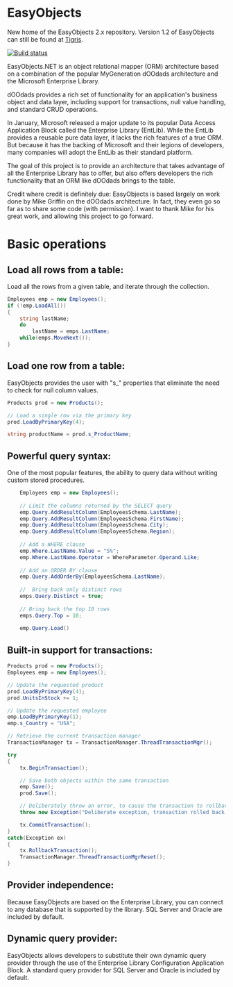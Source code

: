 EasyObjects
===========

New home of the EasyObjects 2.x repository. Version 1.2 of EasyObjects can still be found at [Tigris](http://easyobjects.tigris.org).

[![Build status](https://ci.appveyor.com/api/projects/status/edswglxyrbn7t7sa?svg=true)](https://ci.appveyor.com/project/mgnoonan/easyobjects)

EasyObjects.NET is an object relational mapper (ORM) architecture based on a combination of the popular MyGeneration dOOdads architecture and the Microsoft Enterprise Library.

dOOdads provides a rich set of functionality for an application's business object and data layer, including support for transactions, null value handling, and standard CRUD operations.

In January, Microsoft released a major update to its popular Data Access Application Block called the Enterprise Library (EntLib). While the EntLib provides a reusable pure data layer, it lacks the rich features of a true ORM. But because it has the backing of Microsoft and their legions of developers, many companies will adopt the EntLib as their standard platform.

The goal of this project is to provide an architecture that takes advantage of all the Enterprise Library has to offer, but also offers developers the rich functionality that an ORM like dOOdads brings to the table.

Credit where credit is definitely due: EasyObjects is based largely on work done by Mike Griffin on the dOOdads architecture. In fact, they even go so far as to share some code (with permission). I want to thank Mike for his great work, and allowing this project to go forward.

# Basic operations

## Load all rows from a table:

Load all the rows from a given table, and iterate through the collection.

```cs
Employees emp = new Employees();
if (!emp.LoadAll())
{
    string lastName;
    do
        lastName = emps.LastName;
    while(emps.MoveNext());
}
```

## Load one row from a table:

EasyObjects provides the user with "s_" properties that eliminate the need to check for null column values.

```cs
Products prod = new Products();

// Load a single row via the primary key
prod.LoadByPrimaryKey(4);

string productName = prod.s_ProductName;
```

## Powerful query syntax:

One of the most popular features, the ability to query data without writing custom stored procedures.

```cs
    Employees emp = new Employees();
    
    // Limit the columns returned by the SELECT query
    emp.Query.AddResultColumn(EmployeesSchema.LastName);
    emp.Query.AddResultColumn(EmployeesSchema.FirstName);
    emp.Query.AddResultColumn(EmployeesSchema.City);
    emp.Query.AddResultColumn(EmployeesSchema.Region);
    
    // Add a WHERE clause
    emp.Where.LastName.Value = "S%";
    emp.Where.LastName.Operator = WhereParameter.Operand.Like;
    
    // Add an ORDER BY clause
    emp.Query.AddOrderBy(EmployeesSchema.LastName);
    
    //  Bring back only distinct rows
    emps.Query.Distinct = true;
    
    // Bring back the top 10 rows
    emps.Query.Top = 10;
    
    emp.Query.Load()
```

## Built-in support for transactions:

```cs
Products prod = new Products();
Employees emp = new Employees();

// Update the requested product
prod.LoadByPrimaryKey(4);
prod.UnitsInStock += 1;

// Update the requested employee
emp.LoadByPrimaryKey(1);
emp.s_Country = "USA";

// Retrieve the current transaction manager
TransactionManager tx = TransactionManager.ThreadTransactionMgr();

try
{
    tx.BeginTransaction();

    // Save both objects within the same transaction
    emp.Save();
    prod.Save();

    // Deliberately throw an error, to cause the transaction to rollback
    throw new Exception("Deliberate exception, transaction rolled back.");

    tx.CommitTransaction();
}
catch(Exception ex)
{
    tx.RollbackTransaction();
    TransactionManager.ThreadTransactionMgrReset();
}
```

## Provider independence:

Because EasyObjects are based on the Enterprise Library, you can connect to any database that is supported by the library. SQL Server and Oracle are included by default.

## Dynamic query provider:

EasyObjects allows developers to substitute their own dynamic query provider through the use of the Enterprise Library Configuration Application Block. A standard query provider for SQL Server and Oracle is included by default. 
